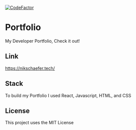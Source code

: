 [![CodeFactor](https://www.codefactor.io/repository/github/nikschaefer/portfolio/badge)](https://www.codefactor.io/repository/github/nikschaefer/portfolio)
# Portfolio
My Developer Portfolio, Check it out!

## Link
https://nikschaefer.tech/

## Stack
To build my Portfolio I used React, Javascript, HTML, and CSS


## License
This project uses the MIT License
